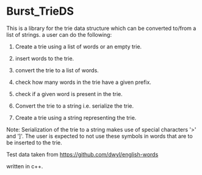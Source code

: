# Burst_TrieDS


This is a library for the trie data structure which can be converted to/from a list of strings. a user can do the following:

1.  Create a trie using a list of words or an empty trie.

2.    insert words to the trie.

3.    convert the trie to a list of words.

4.    check how many words in the trie have a given prefix.
    
5.    check if a given word is present in the trie.

6.    Convert the trie to a string i.e. serialize the trie.

7.    Create a trie using a string representing the trie.


Note: Serialization of the trie to a string makes use of special characters '>' and ']'. The user is expected to not use these symbols in words that are to be inserted to the trie.


Test data taken from https://github.com/dwyl/english-words

written in c++.
